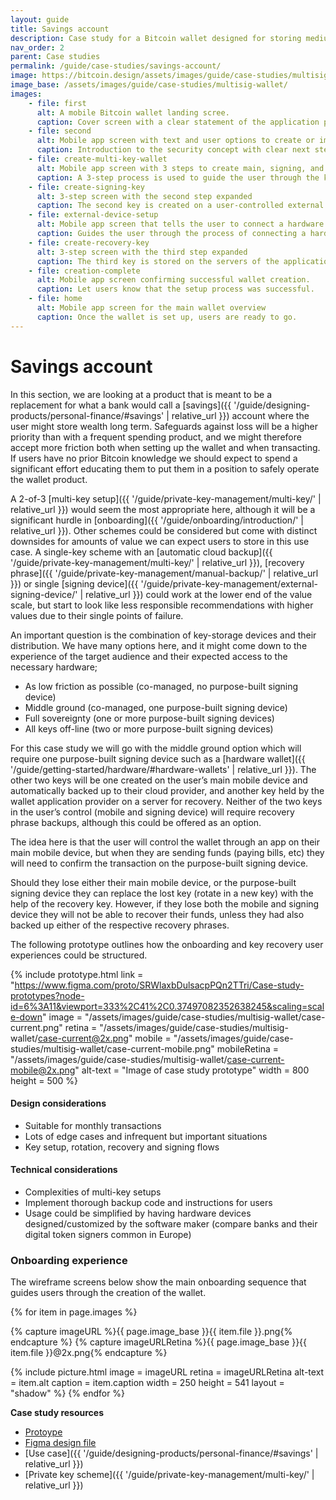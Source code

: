 ```yaml
---
layout: guide
title: Savings account
description: Case study for a Bitcoin wallet designed for storing medium amounts.
nav_order: 2
parent: Case studies
permalink: /guide/case-studies/savings-account/
image: https://bitcoin.design/assets/images/guide/case-studies/multisig-wallet/multisig-wallet-preview.jpg
image_base: /assets/images/guide/case-studies/multisig-wallet/
images:
    - file: first
      alt: A mobile Bitcoin wallet landing scree.
      caption: Cover screen with a clear statement of the application purpose.
    - file: second
      alt: Mobile app screen with text and user options to create or import a wallet.
      caption: Introduction to the security concept with clear next steps.
    - file: create-multi-key-wallet
      alt: Mobile app screen with 3 steps to create main, signing, and recovery keys.
      caption: A 3-step process is used to guide the user through the key setup.
    - file: create-signing-key
      alt: 3-step screen with the second step expanded
      caption: The second key is created on a user-controlled external device to avoid a single point of failure.
    - file: external-device-setup
      alt: Mobile app screen that tells the user to connect a hardware wallet.
      caption: Guides the user through the process of connecting a hardware wallet.
    - file: create-recovery-key
      alt: 3-step screen with the third step expanded
      caption: The third key is stored on the servers of the application provider.
    - file: creation-complete
      alt: Mobile app screen confirming successful wallet creation.
      caption: Let users know that the setup process was successful.
    - file: home
      alt: Mobile app screen for the main wallet overview
      caption: Once the wallet is set up, users are ready to go.
---
```


<!--

Editor's notes

-->

# Savings account

In this section, we are looking at a product that is meant to be a replacement for what a bank would call a [savings]({{ '/guide/designing-products/personal-finance/#savings' | relative_url }}) account where the user might store wealth long term. Safeguards against loss will be a higher priority than with a frequent spending product, and we might therefore accept more friction both when setting up the wallet and when transacting. If users have no prior Bitcoin knowledge we should expect to spend a significant effort educating them to put them in a position to safely operate the wallet product.

A 2-of-3 [multi-key setup]({{ '/guide/private-key-management/multi-key/' | relative_url }}) would seem the most appropriate here, although it will be a significant hurdle in [onboarding]({{ '/guide/onboarding/introduction/' | relative_url }}). Other schemes could be considered but come with distinct downsides for amounts of value we can expect users to store in this use case. A single-key scheme with an [automatic cloud backup]({{ '/guide/private-key-management/multi-key/' | relative_url }}), [recovery phrase]({{ '/guide/private-key-management/manual-backup/' | relative_url }}) or single [signing device]({{ '/guide/private-key-management/external-signing-device/' | relative_url }}) could work at the lower end of the value scale, but start to look like less responsible recommendations with higher values due to their single points of failure.

An important question is the combination of key-storage devices and their distribution. We have many options here, and it might come down to the experience of the target audience and their expected access to the necessary hardware;

- As low friction as possible (co-managed, no purpose-built signing device)
- Middle ground (co-managed, one purpose-built signing device)
- Full sovereignty (one or more purpose-built signing devices)
- All keys off-line (two or more purpose-built signing devices)

For this case study we will go with the middle ground option which will require one purpose-built signing device such as a [hardware wallet]({{ '/guide/getting-started/hardware/#hardware-wallets' | relative_url }}). The other two keys will be one created on the user’s main mobile device and automatically backed up to their cloud provider, and another key held by the wallet application provider on a server for recovery. Neither of the two keys in the user’s control (mobile and signing device) will require recovery phrase backups, although this could be offered as an option.

The idea here is that the user will control the wallet through an app on their main mobile device, but when they are sending funds (paying bills, etc) they will need to confirm the transaction on the purpose-built signing device.

Should they lose either their main mobile device, or the purpose-built signing device they can replace the lost key (rotate in a new key) with the help of the recovery key. However, if they lose both the mobile and signing device they will not be able to recover their funds, unless they had also backed up either of the respective recovery phrases.

The following prototype outlines how the onboarding and key recovery user experiences could be structured.

{% include prototype.html
   link = "https://www.figma.com/proto/SRWlaxbDulsacpPQn2TTri/Case-study-prototypes?node-id=6%3A11&viewport=333%2C41%2C0.37497082352638245&scaling=scale-down"
   image = "/assets/images/guide/case-studies/multisig-wallet/case-current.png"
   retina = "/assets/images/guide/case-studies/multisig-wallet/case-current@2x.png"
   mobile = "/assets/images/guide/case-studies/multisig-wallet/case-current-mobile.png"
   mobileRetina = "/assets/images/guide/case-studies/multisig-wallet/case-current-mobile@2x.png"
   alt-text = "Image of case study prototype"
   width = 800
   height = 500
%}

#### Design considerations
- Suitable for monthly transactions
- Lots of edge cases and infrequent but important situations
- Key setup, rotation, recovery and signing flows

#### Technical considerations
- Complexities of multi-key setups
- Implement thorough backup code and instructions for users
- Usage could be simplified by having hardware devices designed/customized by the software maker (compare banks and their digital token signers common in Europe)

### Onboarding experience

The wireframe screens below show the main onboarding sequence that guides users through the creation of the wallet.

<div class="image-slide-gallery">

{% for item in page.images %}

{% capture imageURL %}{{ page.image_base }}{{ item.file }}.png{% endcapture %}
{% capture imageURLRetina %}{{ page.image_base }}{{ item.file }}@2x.png{% endcapture %}

{% include picture.html
   image = imageURL
   retina = imageURLRetina
   alt-text = item.alt
   caption = item.caption
   width = 250
   height = 541
   layout = "shadow"
%}
{% endfor %}

</div>

**Case study resources**
- [Protoype](https://www.figma.com/proto/SRWlaxbDulsacpPQn2TTri/Case-study-prototypes?node-id=6%3A11&viewport=333%2C41%2C0.37497082352638245&scaling=scale-down)
- [Figma design file](https://www.figma.com/file/SRWlaxbDulsacpPQn2TTri/Case-study-prototypes?node-id=6%3A9)
- [Use case]({{ '/guide/designing-products/personal-finance/#savings' | relative_url }})
- [Private key scheme]({{ '/guide/private-key-management/multi-key/' | relative_url }})
